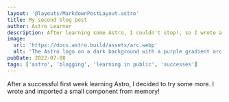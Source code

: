 ```yaml
---
layout: '@layouts/MarkdownPostLayout.astro'
title: My second blog post
author: Astro Learner
description: After learning some Astro, I couldn't stop!, so I wrote a second blog post and imported a component from memory, too!
image:
  url: 'https://docs.astro.build/assets/arc.webp'
  alt: 'The Astro logo on a dark background with a purple gradient arc.'
pubDate: 2022-07-08
tags: ['astro', 'blogging', 'learning in public', 'successes']
---
```


After a successful first week learning Astro, I decided to try some more. I wrote and imported a small component from memory!
